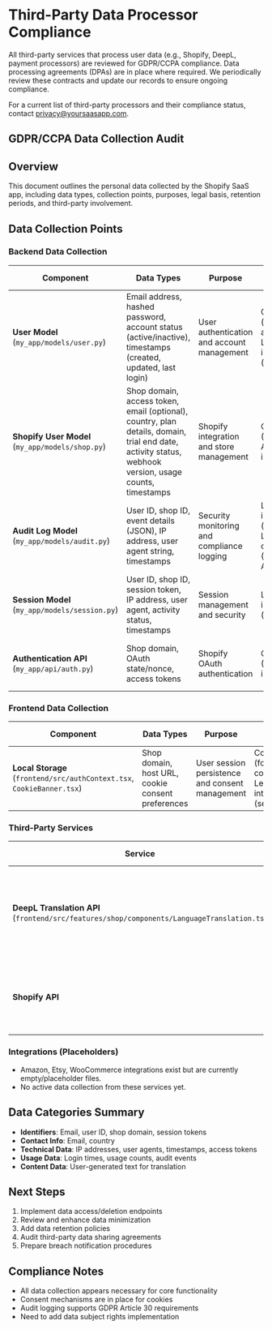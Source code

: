 # Third-Party Data Processor Compliance

All third-party services that process user data (e.g., Shopify, DeepL, payment processors) are reviewed for GDPR/CCPA compliance. Data processing agreements (DPAs) are in place where required. We periodically review these contracts and update our records to ensure ongoing compliance.

For a current list of third-party processors and their compliance status, contact <privacy@yoursaasapp.com>.

## GDPR/CCPA Data Collection Audit

## Overview

This document outlines the personal data collected by the Shopify SaaS app, including data types, collection points, purposes, legal basis, retention periods, and third-party involvement.

## Data Collection Points

### Backend Data Collection

| Component | Data Types | Purpose | Legal Basis | Retention | Third Parties |
|-----------|------------|---------|-------------|-----------|---------------|
| **User Model** (`my_app/models/user.py`) | Email address, hashed password, account status (active/inactive), timestamps (created, updated, last login) | User authentication and account management | Contract (account access), Legitimate interest (security) | Indefinite (until account deletion) | None |
| **Shopify User Model** (`my_app/models/shop.py`) | Shop domain, access token, email (optional), country, plan details, domain, trial end date, activity status, webhook version, usage counts, timestamps | Shopify integration and store management | Contract (Shopify API integration) | Indefinite (until store uninstall) | Shopify (store data) |
| **Audit Log Model** (`my_app/models/audit.py`) | User ID, shop ID, event details (JSON), IP address, user agent string, timestamps | Security monitoring and compliance logging | Legitimate interest (security), Legal obligation (GDPR Article 30) | 7 years (GDPR requirement for processing records) | None |
| **Session Model** (`my_app/models/session.py`) | User ID, shop ID, session token, IP address, user agent, activity status, timestamps | Session management and security | Legitimate interest (security) | Session duration + 30 days | None |
| **Authentication API** (`my_app/api/auth.py`) | Shop domain, OAuth state/nonce, access tokens | Shopify OAuth authentication | Contract (Shopify integration) | Tokens stored indefinitely, nonces temporary | Shopify |

### Frontend Data Collection

| Component | Data Types | Purpose | Legal Basis | Retention | Third Parties |
|-----------|------------|---------|-------------|-----------|---------------|
| **Local Storage** (`frontend/src/authContext.tsx`, `CookieBanner.tsx`) | Shop domain, host URL, cookie consent preferences | User session persistence and consent management | Consent (for cookies), Legitimate interest (session) | Until cleared or consent withdrawn | None |

### Third-Party Services

| Service | Data Types | Purpose | Legal Basis | Retention | Third Parties |
|---------|------------|---------|-------------|-----------|---------------|
| **DeepL Translation API** (`frontend/src/features/shop/components/LanguageTranslation.ts`) | Text content for translation (may include user-generated content) | Language translation for content generation | Consent (user-initiated), Contract (service provision) | Per DeepL's privacy policy (typically temporary) | DeepL GmbH |
| **Shopify API** | Store data, products, orders (accessed via tokens) | E-commerce integration | Contract (Shopify terms) | Per Shopify's policies | Shopify Inc. |

### Integrations (Placeholders)

- Amazon, Etsy, WooCommerce integrations exist but are currently empty/placeholder files.
- No active data collection from these services yet.

## Data Categories Summary

- **Identifiers**: Email, user ID, shop domain, session tokens
- **Contact Info**: Email, country
- **Technical Data**: IP addresses, user agents, timestamps, access tokens
- **Usage Data**: Login times, usage counts, audit events
- **Content Data**: User-generated text for translation

## Next Steps

1. Implement data access/deletion endpoints
2. Review and enhance data minimization
3. Add data retention policies
4. Audit third-party data sharing agreements
5. Prepare breach notification procedures

## Compliance Notes

- All data collection appears necessary for core functionality
- Consent mechanisms are in place for cookies
- Audit logging supports GDPR Article 30 requirements
- Need to add data subject rights implementation
